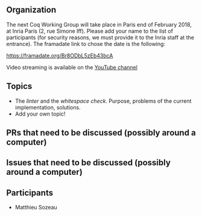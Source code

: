 Organization
------------

The next Coq Working Group will take place in Paris end of February 2018, at Inria Paris (2, rue Simone Iff). 
Please add your name to the list of participants (for security reasons, we must provide it to the Inria staff at the entrance). The framadate link to chose the date is the following:

   https://framadate.org/Br8ODbL5zEb43bcA

Video streaming is available on the [YouTube channel](https://www.youtube.com/channel/UCbJo6gYYr0OF18x01M4THdQ)

Topics
------

- The *linter* and the *whitespace check*. Purpose, problems of the
  current implementation, solutions.
- Add your own topic!

PRs that need to be discussed (possibly around a computer)
----------------------------------------------------------

Issues that need to be discussed (possibly around a computer)
-------------------------------------------------------------

Participants
------------
- Matthieu Sozeau